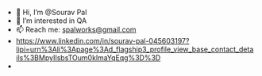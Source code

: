 - 👋 Hi, I’m @Sourav Pal
- 👀 I’m interested in QA
- 📫 Reach me: spalworks@gmail.com
- https://www.linkedin.com/in/sourav-pal-045603197?lipi=urn%3Ali%3Apage%3Ad_flagship3_profile_view_base_contact_details%3BMpyIIsbsTOum0klmaYqEqg%3D%3D
- 

<!---
Spalworks/Spalworks is a ✨ special ✨ repository because its `README.md` (this file) appears on your GitHub profile.
You can click the Preview link to take a look at your changes.
--->
